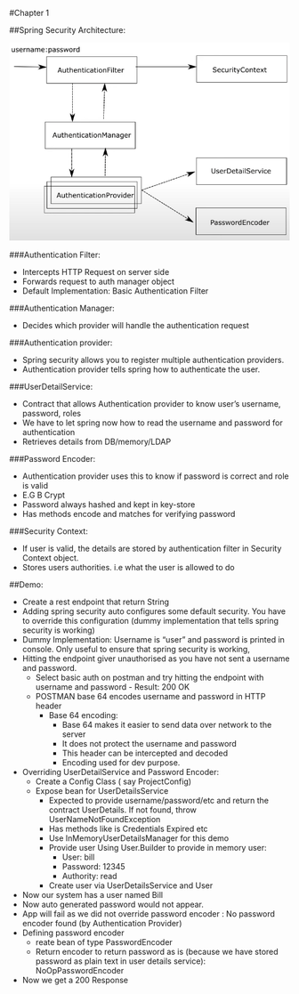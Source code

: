 #Chapter 1


##Spring Security Architecture:

![architecture](src/main/resources/architecture.png)

###Authentication Filter:
- Intercepts HTTP Request on server side
- Forwards request to auth manager object
- Default Implementation: Basic Authentication Filter

###Authentication Manager:
- Decides which provider will handle the authentication request

###Authentication provider:
- Spring security allows you to register multiple authentication providers.
- Authentication provider tells spring how to authenticate the user.


###UserDetailService:
- Contract that allows Authentication provider to know user’s username, password, roles
- We have to let spring now how to read the username and password for authentication
- Retrieves details from DB/memory/LDAP

###Password Encoder:
- Authentication provider uses this to know if password is correct and role is valid
- E.G B Crypt
- Password always hashed and kept in key-store
- Has methods encode and matches for verifying password

###Security Context:
- If user is valid, the details are stored by authentication filter in Security Context object.
- Stores users authorities. i.e what the user is allowed to do





##Demo:

- Create a rest endpoint that return String
- Adding spring security auto configures some default security. You have to override this configuration (dummy implementation that tells spring security is working)
- Dummy Implementation: Username is “user” and password is printed in console. Only useful to ensure that spring security is working,
- Hitting the endpoint giver unauthorised as you have not sent a username and password.
    - Select basic auth on postman and try hitting the endpoint with username and password - Result: 200 OK
    - POSTMAN base 64 encodes username and password in HTTP header
        - Base 64 encoding:
            - Base 64 makes it easier to send data over network to the server
            - It does not protect the username and password
            - This header can be intercepted and decoded
            - Encoding used for dev purpose.
- Overriding UserDetailService and Password Encoder:
    - Create a Config Class ( say ProjectConfig)
    - Expose bean for UserDetailsService
        - Expected to provide username/password/etc and return the contract UserDetails. If not found, throw UserNameNotFoundException
        - Has methods like is Credentials Expired etc
        - Use InMemoryUserDetailsManager for this demo
        - Provide user Using User.Builder to provide in memory user:
            - User: bill
            - Password: 12345
            - Authority: read
        - Create user via UserDetailsService and User
- Now our system has a user named Bill
- Now auto generated password would not appear.
- App will fail as we did not override password encoder : No password encoder found (by Authentication Provider)
- Defining password encoder
    - reate bean of type PasswordEncoder
    - Return encoder to return password as is (because we have stored password as plain text in user details service): NoOpPasswordEncoder
- Now we get a 200 Response
